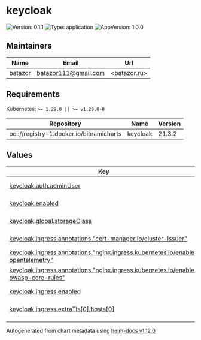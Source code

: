 # keycloak

![Version: 0.1.1](https://img.shields.io/badge/Version-0.1.1-informational?style=flat-square) ![Type: application](https://img.shields.io/badge/Type-application-informational?style=flat-square) ![AppVersion: 1.0.0](https://img.shields.io/badge/AppVersion-1.0.0-informational?style=flat-square)

## Maintainers

| Name | Email | Url |
| ---- | ------ | --- |
| batazor | <batazor111@gmail.com> | <batazor.ru> |

## Requirements

Kubernetes: `>= 1.29.0 || >= v1.29.0-0`

| Repository | Name | Version |
|------------|------|---------|
| oci://registry-1.docker.io/bitnamicharts | keycloak | 21.3.2 |

## Values

<table height="400px" >
	<thead>
		<th>Key</th>
		<th>Type</th>
		<th>Default</th>
		<th>Description</th>
	</thead>
	<tbody>
		<tr>
			<td id="keycloak--auth--adminUser"><a href="./values.yaml#L14">keycloak.auth.adminUser</a></td>
			<td>
string
</td>
			<td>
				<div style="max-width: 300px;">
<pre lang="json">
"user"
</pre>
</div>
			</td>
			<td></td>
		</tr>
		<tr>
			<td id="keycloak--enabled"><a href="./values.yaml#L8">keycloak.enabled</a></td>
			<td>
bool
</td>
			<td>
				<div style="max-width: 300px;">
<pre lang="json">
true
</pre>
</div>
			</td>
			<td></td>
		</tr>
		<tr>
			<td id="keycloak--global--storageClass"><a href="./values.yaml#L11">keycloak.global.storageClass</a></td>
			<td>
string
</td>
			<td>
				<div style="max-width: 300px;">
<pre lang="json">
"local-path"
</pre>
</div>
			</td>
			<td></td>
		</tr>
		<tr>
			<td id="keycloak--ingress--annotations--"cert-manager--io/cluster-issuer""><a href="./values.yaml#L50">keycloak.ingress.annotations."cert-manager.io/cluster-issuer"</a></td>
			<td>
string
</td>
			<td>
				<div style="max-width: 300px;">
<pre lang="json">
"cert-manager-production"
</pre>
</div>
			</td>
			<td></td>
		</tr>
		<tr>
			<td id="keycloak--ingress--annotations--"nginx--ingress--kubernetes--io/enable-opentelemetry""><a href="./values.yaml#L52">keycloak.ingress.annotations."nginx.ingress.kubernetes.io/enable-opentelemetry"</a></td>
			<td>
string
</td>
			<td>
				<div style="max-width: 300px;">
<pre lang="json">
"true"
</pre>
</div>
			</td>
			<td></td>
		</tr>
		<tr>
			<td id="keycloak--ingress--annotations--"nginx--ingress--kubernetes--io/enable-owasp-core-rules""><a href="./values.yaml#L51">keycloak.ingress.annotations."nginx.ingress.kubernetes.io/enable-owasp-core-rules"</a></td>
			<td>
string
</td>
			<td>
				<div style="max-width: 300px;">
<pre lang="json">
"true"
</pre>
</div>
			</td>
			<td></td>
		</tr>
		<tr>
			<td id="keycloak--ingress--enabled"><a href="./values.yaml#L45">keycloak.ingress.enabled</a></td>
			<td>
bool
</td>
			<td>
				<div style="max-width: 300px;">
<pre lang="json">
true
</pre>
</div>
			</td>
			<td></td>
		</tr>
		<tr>
			<td id="keycloak--ingress--extraTls[0]--hosts[0]"><a href="./values.yaml#L57">keycloak.ingress.extraTls[0].hosts[0]</a></td>
			<td>
string
</td>
			<td>
				<div style="max-width: 300px;">
<pre lang="json">
"keycloak.shortlink.best"
</pre>
</div>
			</td>
			<td></td>
		</tr>
		<tr>
			<td id="keycloak--ingress--extraTls[0]--secretName"><a href="./values.yaml#L55">keycloak.ingress.extraTls[0].secretName</a></td>
			<td>
string
</td>
			<td>
				<div style="max-width: 300px;">
<pre lang="json">
"keycloak-ingress-tls"
</pre>
</div>
			</td>
			<td></td>
		</tr>
		<tr>
			<td id="keycloak--ingress--hostname"><a href="./values.yaml#L47">keycloak.ingress.hostname</a></td>
			<td>
string
</td>
			<td>
				<div style="max-width: 300px;">
<pre lang="json">
"keycloak.shortlink.best"
</pre>
</div>
			</td>
			<td></td>
		</tr>
		<tr>
			<td id="keycloak--ingress--ingressClassName"><a href="./values.yaml#L46">keycloak.ingress.ingressClassName</a></td>
			<td>
string
</td>
			<td>
				<div style="max-width: 300px;">
<pre lang="json">
"nginx"
</pre>
</div>
			</td>
			<td></td>
		</tr>
		<tr>
			<td id="keycloak--keycloakConfigCli--enabled"><a href="./values.yaml#L72">keycloak.keycloakConfigCli.enabled</a></td>
			<td>
bool
</td>
			<td>
				<div style="max-width: 300px;">
<pre lang="json">
false
</pre>
</div>
			</td>
			<td></td>
		</tr>
		<tr>
			<td id="keycloak--livenessProbe--enabled"><a href="./values.yaml#L25">keycloak.livenessProbe.enabled</a></td>
			<td>
bool
</td>
			<td>
				<div style="max-width: 300px;">
<pre lang="json">
false
</pre>
</div>
			</td>
			<td></td>
		</tr>
		<tr>
			<td id="keycloak--metrics--enabled"><a href="./values.yaml#L63">keycloak.metrics.enabled</a></td>
			<td>
bool
</td>
			<td>
				<div style="max-width: 300px;">
<pre lang="json">
true
</pre>
</div>
			</td>
			<td></td>
		</tr>
		<tr>
			<td id="keycloak--metrics--prometheusRule--enabled"><a href="./values.yaml#L69">keycloak.metrics.prometheusRule.enabled</a></td>
			<td>
bool
</td>
			<td>
				<div style="max-width: 300px;">
<pre lang="json">
true
</pre>
</div>
			</td>
			<td></td>
		</tr>
		<tr>
			<td id="keycloak--metrics--serviceMonitor--enabled"><a href="./values.yaml#L66">keycloak.metrics.serviceMonitor.enabled</a></td>
			<td>
bool
</td>
			<td>
				<div style="max-width: 300px;">
<pre lang="json">
true
</pre>
</div>
			</td>
			<td></td>
		</tr>
		<tr>
			<td id="keycloak--postgresql--image"><a href="./values.yaml#L75">keycloak.postgresql.image</a></td>
			<td>
object
</td>
			<td>
				<div style="max-width: 300px;">
<pre lang="json">
{}
</pre>
</div>
			</td>
			<td></td>
		</tr>
		<tr>
			<td id="keycloak--production"><a href="./values.yaml#L21">keycloak.production</a></td>
			<td>
bool
</td>
			<td>
				<div style="max-width: 300px;">
<pre lang="json">
false
</pre>
</div>
			</td>
			<td></td>
		</tr>
		<tr>
			<td id="keycloak--proxy"><a href="./values.yaml#L22">keycloak.proxy</a></td>
			<td>
string
</td>
			<td>
				<div style="max-width: 300px;">
<pre lang="json">
"edge"
</pre>
</div>
			</td>
			<td></td>
		</tr>
		<tr>
			<td id="keycloak--rbac--create"><a href="./values.yaml#L60">keycloak.rbac.create</a></td>
			<td>
bool
</td>
			<td>
				<div style="max-width: 300px;">
<pre lang="json">
true
</pre>
</div>
			</td>
			<td></td>
		</tr>
		<tr>
			<td id="keycloak--readinessProbe--enabled"><a href="./values.yaml#L28">keycloak.readinessProbe.enabled</a></td>
			<td>
bool
</td>
			<td>
				<div style="max-width: 300px;">
<pre lang="json">
false
</pre>
</div>
			</td>
			<td></td>
		</tr>
		<tr>
			<td id="keycloak--resources--limits--cpu"><a href="./values.yaml#L32">keycloak.resources.limits.cpu</a></td>
			<td>
string
</td>
			<td>
				<div style="max-width: 300px;">
<pre lang="json">
"100m"
</pre>
</div>
			</td>
			<td></td>
		</tr>
		<tr>
			<td id="keycloak--resources--limits--memory"><a href="./values.yaml#L33">keycloak.resources.limits.memory</a></td>
			<td>
string
</td>
			<td>
				<div style="max-width: 300px;">
<pre lang="json">
"512Mi"
</pre>
</div>
			</td>
			<td></td>
		</tr>
		<tr>
			<td id="keycloak--resources--requests--cpu"><a href="./values.yaml#L35">keycloak.resources.requests.cpu</a></td>
			<td>
string
</td>
			<td>
				<div style="max-width: 300px;">
<pre lang="json">
"20m"
</pre>
</div>
			</td>
			<td></td>
		</tr>
		<tr>
			<td id="keycloak--resources--requests--memory"><a href="./values.yaml#L36">keycloak.resources.requests.memory</a></td>
			<td>
string
</td>
			<td>
				<div style="max-width: 300px;">
<pre lang="json">
"64Mi"
</pre>
</div>
			</td>
			<td></td>
		</tr>
		<tr>
			<td id="keycloak--spi"><a href="./values.yaml#L17">keycloak.spi</a></td>
			<td>
object
</td>
			<td>
				<div style="max-width: 300px;">
<pre lang="json">
{}
</pre>
</div>
			</td>
			<td></td>
		</tr>
		<tr>
			<td id="keycloak--terminationGracePeriodSeconds"><a href="./values.yaml#L38">keycloak.terminationGracePeriodSeconds</a></td>
			<td>
int
</td>
			<td>
				<div style="max-width: 300px;">
<pre lang="json">
60
</pre>
</div>
			</td>
			<td></td>
		</tr>
		<tr>
			<td id="keycloak--tls--autoGenerated"><a href="./values.yaml#L42">keycloak.tls.autoGenerated</a></td>
			<td>
bool
</td>
			<td>
				<div style="max-width: 300px;">
<pre lang="json">
false
</pre>
</div>
			</td>
			<td></td>
		</tr>
		<tr>
			<td id="keycloak--tls--enabled"><a href="./values.yaml#L41">keycloak.tls.enabled</a></td>
			<td>
bool
</td>
			<td>
				<div style="max-width: 300px;">
<pre lang="json">
false
</pre>
</div>
			</td>
			<td></td>
		</tr>
	</tbody>
</table>

----------------------------------------------
Autogenerated from chart metadata using [helm-docs v1.12.0](https://github.com/norwoodj/helm-docs/releases/v1.12.0)
